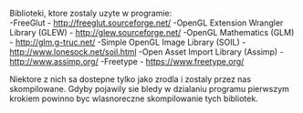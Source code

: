 
Biblioteki, ktore zostaly uzyte w programie: <br />
-FreeGlut - http://freeglut.sourceforge.net/ 
-OpenGL Extension Wrangler Library (GLEW) - http://glew.sourceforge.net/ 
-OpenGL Mathematics (GLM) - http://glm.g-truc.net/ 
-Simple OpenGL Image Library (SOIL) - http://www.lonesock.net/soil.html 
-Open Asset Import Library (Assimp) - http://www.assimp.org/ 
-Freetype - https://www.freetype.org/ 

Niektore z nich sa dostepne tylko jako zrodla i zostaly przez nas skompilowane. 
Gdyby pojawily sie bledy w dzialaniu programu pierwszym krokiem powinno byc wlasnoreczne skompilowanie tych bibliotek. 